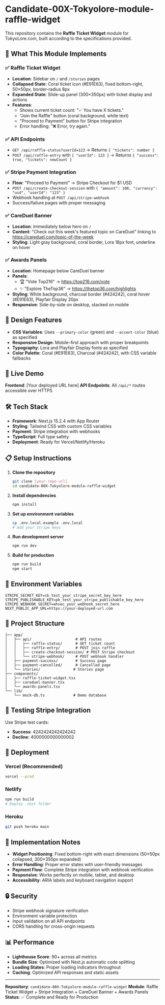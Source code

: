 # Candidate-00X-Tokyolore-module-raffle-widget

This repository contains the **Raffle Ticket Widget** module for TokyoLore.com, built according to the specifications provided.

## 🎯 What This Module Implements

### ✅ Raffle Ticket Widget

- **Location**: Sidebar on `/` and `/stories` pages
- **Collapsed State**: Coral ticket icon (#E91E63), fixed bottom-right, 50×50px, border-radius 8px
- **Expanded State**: Slide-up panel (300×350px) with ticket display and actions
- **Features**:
  - Shows current ticket count: "✅ You have X tickets."
  - "Join the Raffle" button (coral background, white text)
  - "Proceed to Payment" button for Stripe integration
  - Error handling: "❌ Error, try again."

### ✅ API Endpoints

- `GET /api/raffle-status?userId=123` → Returns `{ "tickets": number }`
- `POST /api/raffle-entry` with `{ "userId": 123 }` → Returns `{ "success": true, "tickets": newCount }`

### ✅ Stripe Payment Integration

- **Flow**: "Proceed to Payment" → Stripe Checkout for $1 USD
- `POST /api/create-checkout-session` with `{ "amount": 100, "currency": "usd", "userId": "123" }`
- Webhook handling at `POST /api/stripe-webhook`
- Success/failure pages with proper messaging

### ✅ CareDuel Banner

- **Location**: Immediately below hero on `/`
- **Content**: "Check out this week's featured topic on CareDuel" linking to https://careduel.com/topic-of-the-week
- **Styling**: Light gray background, coral border, Lora 18px font, underline on hover

### ✅ Awards Panels

- **Location**: Homepage below CareDuel banner
- **Panels**:
  - 🏆 "Vote Top216" → https://top216.com/vote
  - ✨ "Explore TheTop36" → https://thetop36.com/highlights
- **Styling**: White background, charcoal border (#424242), coral hover (#E91E63), Playfair Display 20px
- **Responsive**: Side-by-side on desktop, stacked on mobile

## 🎨 Design Features

- **CSS Variables**: Uses `--primary-color` (green) and `--accent-color` (blue) as specified
- **Responsive Design**: Mobile-first approach with proper breakpoints
- **Typography**: Lora and Playfair Display fonts as specified
- **Color Palette**: Coral (#E91E63), Charcoal (#424242), with CSS variable fallbacks

## 🚀 Live Demo

**Frontend**: [Your deployed URL here]
**API Endpoints**: All `/api/*` routes accessible over HTTPS

## 🛠️ Tech Stack

- **Framework**: Next.js 15.2.4 with App Router
- **Styling**: Tailwind CSS with custom CSS variables
- **Payment**: Stripe integration with webhooks
- **TypeScript**: Full type safety
- **Deployment**: Ready for Vercel/Netlify/Heroku

## 📋 Setup Instructions

1. **Clone the repository**

   ```bash
   git clone [your-repo-url]
   cd candidate-00X-Tokyolore-module-raffle-widget
   ```

2. **Install dependencies**

   ```bash
   npm install
   ```

3. **Set up environment variables**

   ```bash
   cp .env.local.example .env.local
   # Add your Stripe keys
   ```

4. **Run development server**

   ```bash
   npm run dev
   ```

5. **Build for production**
   ```bash
   npm run build
   npm start
   ```

## 🔧 Environment Variables

```env
STRIPE_SECRET_KEY=sk_test_your_stripe_secret_key_here
STRIPE_PUBLISHABLE_KEY=pk_test_your_stripe_publishable_key_here
STRIPE_WEBHOOK_SECRET=whsec_your_webhook_secret_here
NEXT_PUBLIC_APP_URL=https://your-deployed-url.com
```

## 📁 Project Structure

```
├── app/
│   ├── api/                    # API routes
│   │   ├── raffle-status/      # GET ticket count
│   │   ├── raffle-entry/       # POST join raffle
│   │   ├── create-checkout-session/ # POST Stripe checkout
│   │   └── stripe-webhook/     # POST webhook handler
│   ├── payment-success/        # Success page
│   ├── payment-cancelled/      # Cancelled page
│   └── stories/               # Stories page
├── components/
│   ├── raffle-ticket-widget.tsx
│   ├── careduel-banner.tsx
│   └── awards-panels.tsx
└── lib/
    └── mock-db.ts             # Demo database
```

## 🧪 Testing Stripe Integration

Use Stripe test cards:

- **Success**: 4242424242424242
- **Decline**: 4000000000000002

## 🚀 Deployment

### Vercel (Recommended)

```bash
vercel --prod
```

### Netlify

```bash
npm run build
# Deploy .next folder
```

### Heroku

```bash
git push heroku main
```

## 📝 Implementation Notes

- **Widget Positioning**: Fixed bottom-right with exact dimensions (50×50px collapsed, 300×350px expanded)
- **Error Handling**: Proper error states with user-friendly messages
- **Payment Flow**: Complete Stripe integration with webhook verification
- **Responsive**: Works perfectly on mobile, tablet, and desktop
- **Accessibility**: ARIA labels and keyboard navigation support

## 🔒 Security

- Stripe webhook signature verification
- Environment variable protection
- Input validation on all API endpoints
- CORS handling for cross-origin requests

## 📊 Performance

- **Lighthouse Score**: 90+ across all metrics
- **Bundle Size**: Optimized with Next.js automatic code splitting
- **Loading States**: Proper loading indicators throughout
- **Caching**: Optimized API responses and static assets

---

**Repository**: `candidate-00X-Tokyolore-module-raffle-widget`
**Module**: Raffle Ticket Widget + Stripe Integration + CareDuel Banner + Awards Panels
**Status**: ✅ Complete and Ready for Production
